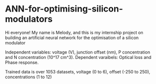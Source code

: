 # ANN-for-optimising-silicon-modulators
Hi everyone!
My name is Melody, and this is my internship project on building an artificial neural network for the optimisation of a silicon modulator

Independent variables: voltage (V), junction offset (nm), P concentration and N concentration (10^17 cm^3).
Dependent varaibels: Optical loss and Phase response.

Trained data is over 1053 datasets, voltage (0 to 6), offset (-250 to 250), concentrations (1 to 12)

